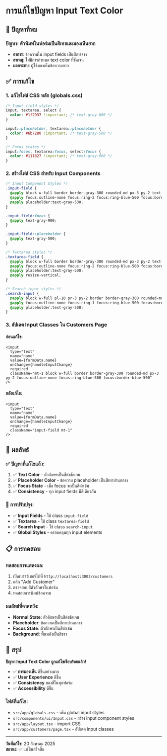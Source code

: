# การแก้ไขปัญหา Input Text Color

## 🐛 **ปัญหาที่พบ**

### **ปัญหา**: ตัวพิมพ์ในฟอร์มเป็นสีเทาและมองเห็นยาก
- **อาการ**: ข้อความใน input fields เป็นสีเทาจาง
- **สาเหตุ**: ไม่มีการกำหนด text color ที่ชัดเจน
- **ผลกระทบ**: ผู้ใช้มองเห็นข้อความยาก

## ✅ **การแก้ไข**

### **1. แก้ไขไฟล์ CSS หลัก (globals.css)**
```css
/* Input field styles */
input, textarea, select {
  color: #1f2937 !important; /* text-gray-800 */
}

input::placeholder, textarea::placeholder {
  color: #6b7280 !important; /* text-gray-500 */
}

/* Focus states */
input:focus, textarea:focus, select:focus {
  color: #111827 !important; /* text-gray-900 */
}
```

### **2. สร้างไฟล์ CSS สำหรับ Input Components**
```css
/* Input Component Styles */
.input-field {
  @apply block w-full border border-gray-300 rounded-md px-3 py-2 text-gray-900 bg-white;
  @apply focus:outline-none focus:ring-2 focus:ring-blue-500 focus:border-blue-500;
  @apply placeholder:text-gray-500;
}

.input-field:focus {
  @apply text-gray-900;
}

.input-field::placeholder {
  @apply text-gray-500;
}

/* Textarea styles */
.textarea-field {
  @apply block w-full border border-gray-300 rounded-md px-3 py-2 text-gray-900 bg-white;
  @apply focus:outline-none focus:ring-2 focus:ring-blue-500 focus:border-blue-500;
  @apply placeholder:text-gray-500;
  @apply resize-vertical;
}

/* Search input styles */
.search-input {
  @apply block w-full pl-10 pr-3 py-2 border border-gray-300 rounded-md text-gray-900 bg-white;
  @apply focus:outline-none focus:ring-1 focus:ring-blue-500 focus:border-blue-500;
  @apply placeholder:text-gray-500;
}
```

### **3. อัปเดต Input Classes ใน Customers Page**

#### **ก่อนแก้ไข:**
```tsx
<input
  type="text"
  name="name"
  value={formData.name}
  onChange={handleInputChange}
  required
  className="mt-1 block w-full border border-gray-300 rounded-md px-3 py-2 focus:outline-none focus:ring-blue-500 focus:border-blue-500"
/>
```

#### **หลังแก้ไข:**
```tsx
<input
  type="text"
  name="name"
  value={formData.name}
  onChange={handleInputChange}
  required
  className="input-field mt-1"
/>
```

## 🎯 **ผลลัพธ์**

### **✅ ปัญหาที่แก้ไขแล้ว:**
1. ✅ **Text Color** - ตัวอักษรเป็นสีดำชัดเจน
2. ✅ **Placeholder Color** - ข้อความ placeholder เป็นสีเทาปานกลาง
3. ✅ **Focus State** - เมื่อ focus จะเป็นสีดำเข้ม
4. ✅ **Consistency** - ทุก input fields มีสีเดียวกัน

### **🔧 การปรับปรุง:**
- ✅ **Input Fields** - ใช้ class `input-field`
- ✅ **Textarea** - ใช้ class `textarea-field`
- ✅ **Search Input** - ใช้ class `search-input`
- ✅ **Global Styles** - ครอบคลุมทุก input elements

## 📋 **การทดสอบ**

### **ทดสอบการแสดงผล:**
1. เปิดเบราว์เซอร์ไปที่ `http://localhost:3003/customers`
2. คลิก "Add Customer"
3. ตรวจสอบสีตัวอักษรในฟอร์ม
4. ทดสอบการพิมพ์ข้อความ

### **ผลลัพธ์ที่คาดหวัง:**
- **Normal State**: ตัวอักษรเป็นสีดำชัดเจน
- **Placeholder**: ข้อความเป็นสีเทาปานกลาง
- **Focus State**: ตัวอักษรเป็นสีดำเข้ม
- **Background**: พื้นหลังเป็นสีขาว

## 🚀 **สรุป**

**ปัญหา Input Text Color ถูกแก้ไขเรียบร้อยแล้ว!**

- ✅ **การมองเห็น** ดีขึ้นอย่างมาก
- ✅ **User Experience** ดีขึ้น
- ✅ **Consistency** ของสีในทุกฟอร์ม
- ✅ **Accessibility** ดีขึ้น

### **ไฟล์ที่แก้ไข:**
- `src/app/globals.css` - เพิ่ม global input styles
- `src/components/ui/Input.css` - สร้าง input component styles
- `src/app/layout.tsx` - import CSS
- `src/app/customers/page.tsx` - อัปเดต input classes

---

**วันที่แก้ไข**: 20 สิงหาคม 2025  
**สถานะ**: ✅ แก้ไขเสร็จสิ้น
